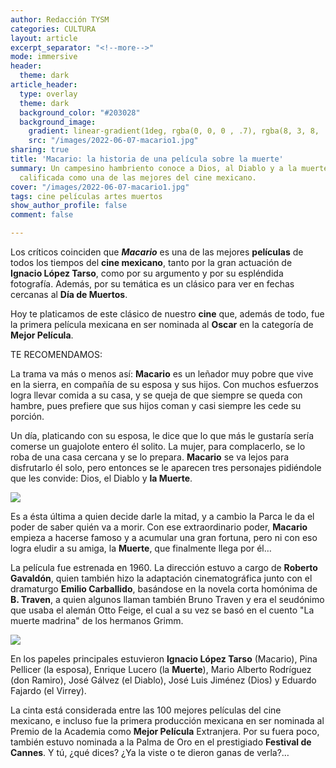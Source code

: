 ```yaml
---
author: Redacción TYSM
categories: CULTURA
layout: article
excerpt_separator: "<!--more-->"
mode: immersive
header:
  theme: dark
article_header:
  type: overlay
  theme: dark
  background_color: "#203028"
  background_image:
    gradient: linear-gradient(1deg, rgba(0, 0, 0 , .7), rgba(8, 3, 8, .9))
    src: "/images/2022-06-07-macario1.jpg"
sharing: true
title: 'Macario: la historia de una película sobre la muerte'
summary: Un campesino hambriento conoce a Dios, al Diablo y a la muerte en esta película,
  calificada como una de las mejores del cine mexicano.
cover: "/images/2022-06-07-macario1.jpg"
tags: cine películas artes muertos
show_author_profile: false
comment: false

---
```

Los críticos coinciden que **_Macario_** es una de las mejores **películas** de todos los tiempos del **cine mexicano**, tanto por la gran actuación de **Ignacio López Tarso**, como por su argumento y por su espléndida fotografía. Además, por su temática es un clásico para ver en fechas cercanas al **Día de Muertos**.

Hoy te platicamos de este clásico de nuestro **cine** que, además de todo, fue la primera película mexicana en ser nominada al **Oscar** en la categoría de **Mejor Película**.

TE RECOMENDAMOS:

La trama va más o menos así: **Macario** es un leñador muy pobre que vive en la sierra, en compañía de su esposa y sus hijos. Con muchos esfuerzos logra llevar comida a su casa, y se queja de que siempre se queda con hambre, pues prefiere que sus hijos coman y casi siempre les cede su porción.

Un día, platicando con su esposa, le dice que lo que más le gustaría sería comerse un guajolote entero él solito. La mujer, para complacerlo, se lo roba de una casa cercana y se lo prepara. **Macario** se va lejos para disfrutarlo él solo, pero entonces se le aparecen tres personajes pidiéndole que les convide: Dios, el Diablo y **la Muerte**.

![](https://m.media-amazon.com/images/M/MV5BODg1M2Y2NTEtNGQxYS00MzkwLThiOTMtNTU3YjliMjczNTBiXkEyXkFqcGdeQXVyMTk4MDgwNA@@._V1_.jpg)

Es a ésta última a quien decide darle la mitad, y a cambio la Parca le da el poder de saber quién va a morir. Con ese extraordinario poder, **Macario** empieza a hacerse famoso y a acumular una gran fortuna, pero ni con eso logra eludir a su amiga, la **Muerte**, que finalmente llega por él…

La película fue estrenada en 1960. La dirección estuvo a cargo de **Roberto Gavaldón**, quien también hizo la adaptación cinematográfica junto con el dramaturgo **Emilio Carballido**, basándose en la novela corta homónima de **B. Traven**, a quien algunos llaman también Bruno Traven y era el seudónimo que usaba el alemán Otto Feige, el cual a su vez se basó en el cuento "La muerte madrina" de los hermanos Grimm.

![](https://m.media-amazon.com/images/M/MV5BMzcyMmJkMjctNTU0Yy00MzdkLWI0YjItY2JlMWMwMmVmMzJkXkEyXkFqcGdeQXVyMTk4MDgwNA@@._V1_.jpg)

En los papeles principales estuvieron **Ignacio López Tarso** (Macario), Pina Pellicer (la esposa), Enrique Lucero (la **Muerte**), Mario Alberto Rodríguez (don Ramiro), José Gálvez (el Diablo), José Luis Jiménez (Dios) y Eduardo Fajardo (el Virrey).

La cinta está considerada entre las 100 mejores películas del cine mexicano, e incluso fue la primera producción mexicana en ser nominada al Premio de la Academia como **Mejor Película** Extranjera. Por su fuera poco, también estuvo nominada a la Palma de Oro en el prestigiado **Festival de Cannes**. Y tú, ¿qué dices? ¿Ya la viste o te dieron ganas de verla?…